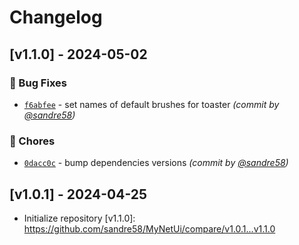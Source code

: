 # Changelog

## [v1.1.0] - 2024-05-02
### :bug: Bug Fixes
- [`f6abfee`](https://github.com/sandre58/MyNetUi/commit/f6abfee210e69916a5f2055441c7c2722b8de24d) - set names of default brushes for toaster *(commit by [@sandre58](https://github.com/sandre58))*

### :wrench: Chores
- [`0dacc0c`](https://github.com/sandre58/MyNetUi/commit/0dacc0cc220f5e6060eca93f4caac8a19b7702ca) - bump dependencies versions *(commit by [@sandre58](https://github.com/sandre58))*


## [v1.0.1] - 2024-04-25
- Initialize repository
[v1.1.0]: https://github.com/sandre58/MyNetUi/compare/v1.0.1...v1.1.0